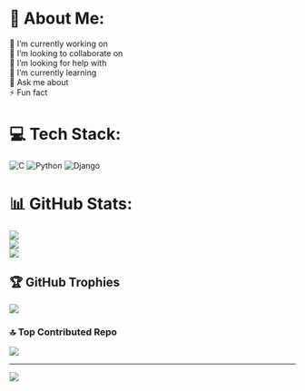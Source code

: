 # 💫 About Me:
🔭 I’m currently working on<br>👯 I’m looking to collaborate on<br>🤝 I’m looking for help with<br>🌱 I’m currently learning<br>💬 Ask me about<br>⚡ Fun fact


# 💻 Tech Stack:
![C](https://img.shields.io/badge/c-%2300599C.svg?style=for-the-badge&logo=c&logoColor=white) ![Python](https://img.shields.io/badge/python-3670A0?style=for-the-badge&logo=python&logoColor=ffdd54) ![Django](https://img.shields.io/badge/django-%23092E20.svg?style=for-the-badge&logo=django&logoColor=white)
# 📊 GitHub Stats:
![](https://github-readme-stats.vercel.app/api?username=alanjaison-pro&theme=onedark&hide_border=true&include_all_commits=false&count_private=false)<br/>
![](https://nirzak-streak-stats.vercel.app/?user=alanjaison-pro&theme=onedark&hide_border=true)<br/>
![](https://github-readme-stats.vercel.app/api/top-langs/?username=alanjaison-pro&theme=onedark&hide_border=true&include_all_commits=false&count_private=false&layout=compact)

## 🏆 GitHub Trophies
![](https://github-profile-trophy.vercel.app/?username=alanjaison-pro&theme=gruvbox&no-frame=false&no-bg=true&margin-w=4)

### 🔝 Top Contributed Repo
![](https://github-contributor-stats.vercel.app/api?username=alanjaison-pro&limit=5&theme=shadow_green&combine_all_yearly_contributions=true)

---
[![](https://visitcount.itsvg.in/api?id=alanjaison-pro&icon=7&color=8)](https://visitcount.itsvg.in)

<!-- Proudly created with GPRM ( https://gprm.itsvg.in ) -->
